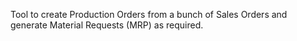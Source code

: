 Tool to create Production Orders from a bunch of Sales Orders and generate Material Requests (MRP) as required.